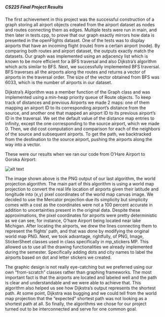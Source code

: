   #####                                                       CS225 Final Project Results 

The first achievement in this project was the successful construction of a graph storing all airport objects created from the airport dataset as nodes and routes connecting them as edges. Multiple tests were run in main, and then later in tests.cpp,  to prove that our graph exactly mirrors how data is presented in the openFlights dataset. One of the tests was to display airports that have an incoming flight (route) from a certain airport (node). By comparing both routes and airport dataset, the outputs exactly match the datasets. Our graph was implemented using an adjacency list which is known to be more efficient for a BFS traversal and also Dijkstra’s algorithm which acts similar to BFS.  Next, we successfully implemented BFS traversal. BFS traverses all the airports along the routes and returns a vector of airports in the traversal order. The size of the vector obtained from BFS was 6033, which is the number of airports in our dataset.

Dijkstra’s Algorithm was a member function of the Graph class and was implemented using a min-heap priority queue of Route objects. To keep track of distances and previous Airports we made 2 maps: one of them mapping an airport ID to its corresponding airport’s distance from the source, and another one that mapped an airport ID to its previous airport’s ID in the traversal. We set the default value of the distance map entries to infinity, except the one corresponding to the source airport, which we made 0. Then, we did cost computation and comparison for each of the neighbors of the source and subsequent airports. To get the path, we backtracked from the destination to the source airport, pushing the airports along the way into a vector.

These were our results when we ran our code from O’Hare Airport to Goroka Airport:

![alt text](https://github-dev.cs.illinois.edu/cs225-fa21/vasilis2-suhaasn3-quinnd2-yacineb2/blob/main/drawUtils/map.png?raw=true)

The image shown above is the PNG output of our last algorithm, the world projection algorithm. The main part of  this algorithm is using a world map projection to convert the real life location of airports given their latitude and longitude into (x,y) pixel coordinates of the world map canvas image. We decided to use the Mercator projection due its simplicity but simplicity comes with a cost as the coordinates were not a 100 percent accurate in addition to uncertainties present in the original data. Despite these approximations, the pixel coordinates for airports were pretty deterministic as we can see, for instance, O’hare Airport being located near lake Michigan. After locating the airports, we drew the lines connecting them to represent the flights’ path, and that was done by modifying the original world map PNG. Next, we took advantage, rightfully, of PNG, Image, StickerSheet classes used in class specifically in mp_stickers MP. This allowed us to use all the drawing functionalities we already implemented during the semester. Specifically adding dots and city names to label the airports based on dot and letter stickers we created. 

  
  
  The graphic design is not really eye-catching but we preferred using our own “from-scratch” classes rather than graphing frameworks. The most important fact is that the airports are located and labeled well and the path is clear and understandable and we were able to achieve that. This algorithm also helped us see how Dijkstra’s output represents the shortest path. At some point, Dijkstra was bugging and we could tell from the world map projection that the “expected” shortest path was not looking as a shortest path at all. So finally, the algorithms we chose for our project turned out to be interconnected and serve for one common goal. 


